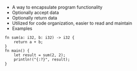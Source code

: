* A way to encapsulate program functionality 
* Optionally accept data
* Optionally return data
* Utilized for code organization, easier to read and maintain
* Examples
```
fn sum(a: i32, b: i32) -> i32 {
    return a + b;
}
fn main() {
    let result = sum(2, 2);
    println!("{:?}", result);
}
```
